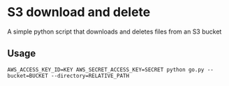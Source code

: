 # S3 download and delete
A simple python script that downloads and deletes files from an S3 bucket

## Usage

```
AWS_ACCESS_KEY_ID=KEY AWS_SECRET_ACCESS_KEY=SECRET python go.py --bucket=BUCKET --directory=RELATIVE_PATH
```
